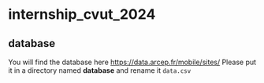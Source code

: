 # internship_cvut_2024

## database

You will find the database here https://data.arcep.fr/mobile/sites/
Please put it in a directory named __database__ and rename it ```data.csv```